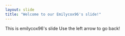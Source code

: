 ```yaml
---
layout: slide
title: "Welcome to our Emilycox96's slide!"
---
```

This is emilycox96's slide
Use the left arrow to go back!
